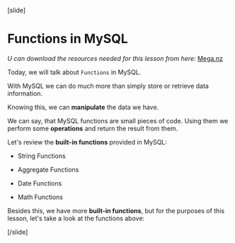 [slide]

# Functions in MySQL

*U can download the resources needed for this lesson from here:* [Mega.nz](https://mega.nz/file/mUghgSyJ#LvZ-9YTr0Xd9d_9SBuM-4ugbU_eWZdAtixcFb854nAU)

Today, we will talk about `Functions` in MySQL.

With MySQL we can do much more than simply store or retrieve data information.

Knowing this, we can **manipulate** the data we have.

We can say, that MySQL functions are small pieces of code. Using them we perform some **operations** and return the result from them.

Let's review the **built-in functions** provided in MySQL:

- String Functions

- Aggregate Functions

- Date Functions

- Math Functions

Besides this, we have more **built-in functions**, but for the purposes of this lesson, let's take a look at the functions above:


[/slide]

